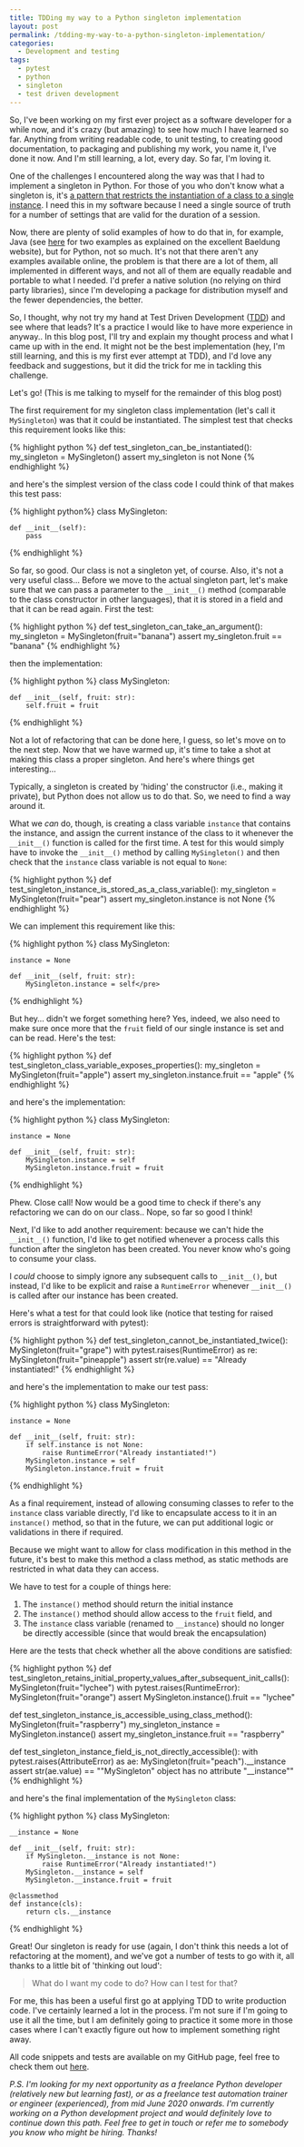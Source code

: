 ```yaml
---
title: TDDing my way to a Python singleton implementation
layout: post
permalink: /tdding-my-way-to-a-python-singleton-implementation/
categories:
  - Development and testing
tags:
  - pytest
  - python
  - singleton
  - test driven development
---
```

So, I've been working on my first ever project as a software developer for a while now, and it's crazy (but amazing) to see how much I have learned so far. Anything from writing readable code, to unit testing, to creating good documentation, to packaging and publishing my work, you name it, I've done it now. And I'm still learning, a lot, every day. So far, I'm loving it.

One of the challenges I encountered along the way was that I had to implement a singleton in Python. For those of you who don't know what a singleton is, it's <a href="https://en.wikipedia.org/wiki/Singleton_pattern" target="_blank" rel="noreferrer noopener">a pattern that restricts the instantiation of a class to a single instance</a>. I need this in my software because I need a single source of truth for a number of settings that are valid for the duration of a session.

Now, there are plenty of solid examples of how to do that in, for example, Java (see <a rel="noreferrer noopener" href="https://www.baeldung.com/java-singleton" target="_blank">here</a> for two examples as explained on the excellent Baeldung website), but for Python, not so much. It's not that there aren't any examples available online, the problem is that there are a lot of them, all implemented in different ways, and not all of them are equally readable and portable to what I needed. I'd prefer a native solution (no relying on third party libraries), since I'm developing a package for distribution myself and the fewer dependencies, the better.

So, I thought, why not try my hand at Test Driven Development (<a rel="noreferrer noopener" href="https://en.wikipedia.org/wiki/Test-driven_development" target="_blank">TDD</a>) and see where that leads? It's a practice I would like to have more experience in anyway.. In this blog post, I'll try and explain my thought process and what I came up with in the end. It might not be the best implementation (hey, I'm still learning, and this is my first ever attempt at TDD), and I'd love any feedback and suggestions, but it did the trick for me in tackling this challenge.

Let's go! (This is me talking to myself for the remainder of this blog post)

The first requirement for my singleton class implementation (let's call it `MySingleton`) was that it could be instantiated. The simplest test that checks this requirement looks like this:

{% highlight python %}
def test_singleton_can_be_instantiated():
    my_singleton = MySingleton()
    assert my_singleton is not None
{% endhighlight %}

and here's the simplest version of the class code I could think of that makes this test pass:

{% highlight python%}
class MySingleton:

    def __init__(self):
        pass
{% endhighlight %}

So far, so good. Our class is not a singleton yet, of course. Also, it's not a very useful class… Before we move to the actual singleton part, let's make sure that we can pass a parameter to the `__init__()` method (comparable to the class constructor in other languages), that it is stored in a field and that it can be read again. First the test:

{% highlight python %}
def test_singleton_can_take_an_argument():
    my_singleton = MySingleton(fruit="banana")
    assert my_singleton.fruit == "banana"
{% endhighlight %}

then the implementation:

{% highlight python %}
class MySingleton:

    def __init__(self, fruit: str):
        self.fruit = fruit
{% endhighlight %}

Not a lot of refactoring that can be done here, I guess, so let's move on to the next step. Now that we have warmed up, it's time to take a shot at making this class a proper singleton. And here's where things get interesting… 

Typically, a singleton is created by 'hiding' the constructor (i.e., making it private), but Python does not allow us to do that. So, we need to find a way around it.

What we _can_ do, though, is creating a class variable `instance` that contains the instance, and assign the current instance of the class to it whenever the `__init__()` function is called for the first time. A test for this would simply have to invoke the `__init__()` method by calling `MySingleton()` and then check that the `instance` class variable is not equal to `None`:

{% highlight python %}
def test_singleton_instance_is_stored_as_a_class_variable():
    my_singleton = MySingleton(fruit="pear")
    assert my_singleton.instance is not None
{% endhighlight %}

We can implement this requirement like this:

{% highlight python %}
class MySingleton:

    instance = None

    def __init__(self, fruit: str):
        MySingleton.instance = self</pre>
{% endhighlight %}

But hey… didn't we forget something here? Yes, indeed, we also need to make sure once more that the `fruit` field of our single instance is set and can be read. Here's the test:

{% highlight python %}
def test_singleton_class_variable_exposes_properties():
    my_singleton = MySingleton(fruit="apple")
    assert my_singleton.instance.fruit == "apple"
{% endhighlight %}

and here's the implementation:

{% highlight python %}
class MySingleton:

    instance = None

    def __init__(self, fruit: str):
        MySingleton.instance = self
        MySingleton.instance.fruit = fruit
{% endhighlight %}

Phew. Close call! Now would be a good time to check if there's any refactoring we can do on our class.. Nope, so far so good I think!

Next, I'd like to add another requirement: because we can't hide the `__init__()` function, I'd like to get notified whenever a process calls this function after the singleton has been created. You never know who's going to consume your class.

I _could_ choose to simply ignore any subsequent calls to `__init__()`, but instead, I'd like to be explicit and raise a `RuntimeError` whenever `__init__()` is called after our instance has been created.

Here's what a test for that could look like (notice that testing for raised errors is straightforward with pytest):

{% highlight python %}
def test_singleton_cannot_be_instantiated_twice():
    MySingleton(fruit="grape")
    with pytest.raises(RuntimeError) as re:
        MySingleton(fruit="pineapple")
    assert str(re.value) == "Already instantiated!"
{% endhighlight %}

and here's the implementation to make our test pass:

{% highlight python %}
class MySingleton:

    instance = None

    def __init__(self, fruit: str):
        if self.instance is not None:
            raise RuntimeError("Already instantiated!")
        MySingleton.instance = self
        MySingleton.instance.fruit = fruit
{% endhighlight %}

As a final requirement, instead of allowing consuming classes to refer to the `instance` class variable directly, I'd like to encapsulate access to it in an `instance()` method, so that in the future, we can put additional logic or validations in there if required.

Because we might want to allow for class modification in this method in the future, it's best to make this method a class method, as static methods are restricted in what data they can access.

We have to test for a couple of things here:

  1. The `instance()` method should return the initial instance
  2. The `instance()` method should allow access to the `fruit` field, and
  3. The `instance` class variable (renamed to `__instance`) should no longer be directly accessible (since that would break the encapsulation)

Here are the tests that check whether all the above conditions are satisfied:

{% highlight python %}
def test_singleton_retains_initial_property_values_after_subsequent_init_calls():
    MySingleton(fruit="lychee")
    with pytest.raises(RuntimeError):
        MySingleton(fruit="orange")
    assert MySingleton.instance().fruit == "lychee"

def test_singleton_instance_is_accessible_using_class_method():
    MySingleton(fruit="raspberry")
    my_singleton_instance = MySingleton.instance()
    assert my_singleton_instance.fruit == "raspberry"

def test_singleton_instance_field_is_not_directly_accessible():
    with pytest.raises(AttributeError) as ae:
        MySingleton(fruit="peach").__instance
    assert str(ae.value) == ""MySingleton" object has no attribute "__instance""
{% endhighlight %}

and here's the final implementation of the `MySingleton` class:

{% highlight python %}
class MySingleton:

    __instance = None

    def __init__(self, fruit: str):
        if MySingleton.__instance is not None:
            raise RuntimeError("Already instantiated!")
        MySingleton.__instance = self
        MySingleton.__instance.fruit = fruit

    @classmethod
    def instance(cls):
        return cls.__instance
{% endhighlight %}

Great! Our singleton is ready for use (again, I don't think this needs a lot of refactoring at the moment), and we've got a number of tests to go with it, all thanks to a little bit of 'thinking out loud':

<blockquote class="wp-block-quote">
  <p>
    What do I want my code to do? How can I test for that?
  </p>
</blockquote>

For me, this has been a useful first go at applying TDD to write production code. I've certainly learned a lot in the process. I'm not sure if I'm going to use it all the time, but I am definitely going to practice it some more in those cases where I can't exactly figure out how to implement something right away.

All code snippets and tests are available on my GitHub page, feel free to check them out <a rel="noreferrer noopener" href="https://github.com/basdijkstra/ota-examples/tree/master/python-tdd-singleton" target="_blank">here</a>.

_P.S. I'm looking for my next opportunity as a freelance Python developer (relatively new but learning fast), or as a freelance test automation trainer or engineer (experienced), from mid June 2020 onwards. I'm currently working on a Python development project and would definitely love to continue down this path. Feel free to get in touch or refer me to somebody you know who might be hiring. Thanks!_